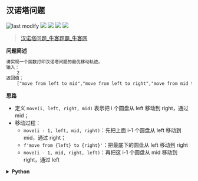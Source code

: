 ## 汉诺塔问题
<!--START_SECTION:badge-->

![last modify](https://img.shields.io/static/v1?label=last%20modify&message=2025-07-08%2016%3A53%3A13&color=yellowgreen&style=flat-square)
[![](https://img.shields.io/static/v1?label=&message=%E4%B8%AD%E7%AD%89&color=yellow&style=flat-square)](../../../README.md#中等)
[![](https://img.shields.io/static/v1?label=&message=%E7%89%9B%E5%AE%A2&color=green&style=flat-square)](../../../README.md#牛客)
[![](https://img.shields.io/static/v1?label=&message=%E9%80%92%E5%BD%92&color=blue&style=flat-square)](../../../README.md#递归)
[![](https://img.shields.io/static/v1?label=&message=%E7%BB%8F%E5%85%B8&color=blue&style=flat-square)](../../../README.md#经典)

<!--END_SECTION:badge-->
<!--info
tags: [递归, 经典]
source: 牛客
level: 中等
number: '0067'
name: 汉诺塔问题
companies: []
-->

> [汉诺塔问题_牛客题霸_牛客网](https://www.nowcoder.com/practice/7d6cab7d435048c4b05251bf44e9f185)

<summary><b>问题简述</b></summary>

```txt
请实现一个函数打印汉诺塔问题的最优移动轨迹。
输入：
    2
返回值：
    ["move from left to mid","move from left to right","move from mid to right"]
```

<!-- 
<details><summary><b>详细描述</b></summary>

```txt
```

</details>
-->


<!-- <div align="center"><img src="../../../_assets/xxx.png" height="300" /></div> -->

<summary><b>思路</b></summary>

- 定义 `move(i, left, right, mid)` 表示把 i 个圆盘从 left 移动到 right，通过 mid；
- 移动过程：
    - `move(i - 1, left, mid, right)`：先把上面 i-1 个圆盘从 left 移动到 mid，通过 right；
    - `f'move from {left} to {right}'`：把最底下的圆盘从 left 移动到 right
    - `move(i - 1, mid, right, left)`：再把这 i-1 个圆盘从 mid 移动到 right，通过 left

<details><summary><b>Python</b></summary>

```python
class Solution:
    def getSolution(self, n: int) -> List[str]:
        ret = []

        def move(i, left, right, mid):
            """把 i 个圆盘从 left 移动到 right，通过 mid"""
            if i == 0: return

            move(i - 1, left, mid, right)  # 先把上面 i-1 个圆盘从 left 移动到 mid，通过 right
            ret.append(f'move from {left} to {right}')  # 把最底下的圆盘从 left 移动到 right
            move(i - 1, mid, right, left)  # 再把这 i-1 个圆盘从 mid 移动到 right，通过 left

        move(n, 'left', 'right', 'mid')
        return ret
```

</details>

